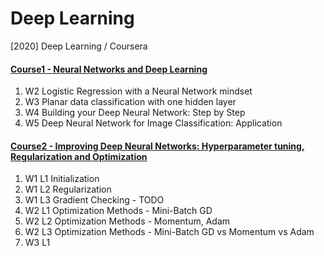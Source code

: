 # Deep Learning
[2020] Deep Learning / Coursera

#### [Course1 - Neural Networks and Deep Learning](https://github.com/Linjiayu6/Deep-Learning/tree/master/coursera/L1_Neural%20Networks%20and%20Deep%20Learning)
1. W2 Logistic Regression with a Neural Network mindset
2. W3 Planar data classification with one hidden layer
3. W4 Building your Deep Neural Network: Step by Step
4. W5 Deep Neural Network for Image Classification: Application


#### [Course2 - Improving Deep Neural Networks: Hyperparameter tuning, Regularization and Optimization](https://github.com/Linjiayu6/Deep-Learning/tree/master/coursera/L2_Improving%20Deep%20Neural%20Networks)
1. W1 L1 Initialization 
2. W1 L2 Regularization
3. W1 L3 Gradient Checking - TODO
4. W2 L1 Optimization Methods - Mini-Batch GD
5. W2 L2 Optimization Methods - Momentum, Adam
6. W2 L3 Optimization Methods - Mini-Batch GD vs Momentum vs Adam
7. W3 L1 